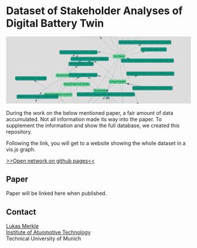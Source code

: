 # Dataset of Stakeholder Analyses of Digital Battery Twin

![header_img](images/network.png)

During the work on the below mentioned paper, a fair amount of data accumulated. Not all information made its way into the paper. To supplement the information and show the full database, we created this repository. 

Following the link, you will get to a website showing the whole dataset in a vis.js graph.

[>>Open network on github pages<<](https://merklel.github.io/stakeholder-digital-battery-twin/index.html)


## Paper
Paper will be linked here when published.

## Contact
[Lukas Merkle](https://www.ftm.mw.tum.de/en/institute/staff/smarte-mobilitaet/lukas-merkle-msc/lukas-merkle-m-sc/)  
[Institute of Atuomotive Technology](https://www.ftm.mw.tum.de/en/home/)  
Technical University of Munich
